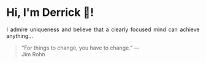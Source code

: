 # Hi, I'm Derrick 👋!
<p align="justify">I admire uniqueness and believe that a clearly focused mind can achieve anything...</p> 
<!-- #quote-start -->
<blockquote>&ldquo;For things to change, you have to change.&rdquo; &mdash; <footer>Jim Rohn</footer></blockquote>
<!-- #quote-end -->
